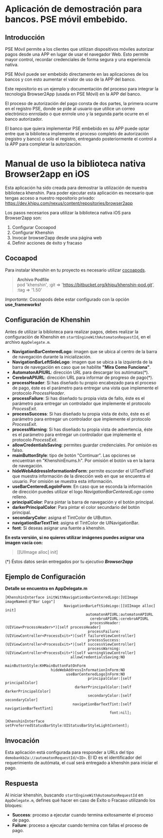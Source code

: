 # Aplicación de demostración para bancos. PSE móvil embebido.

## Introducción
PSE Móvil permite a los clientes que utilizan dispositivos móviles autorizar pagos desde una APP en lugar de usar el navegador Web. Esto permite mayor control, recordar credenciales de forma segura y una experiencia nativa.

PSE Móvil puede ser embebido directamente en las aplicaciones de los bancos y con esto aumentar el valor de uso de la APP del banco.

Este repositorio es un ejemplo y documentación del proceso para integrar la tecnología Browser2App (usada en PSE Móvil) en la APP del banco.

El proceso de autorización del pago consta de dos partes, la primera ocurre en el registro PSE, donde se pide al usuario que utilice un correo electrónico enrrolado o que enrrole uno y la segunda parte ocurre en el banco autorizador.

El banco que quiera implementar PSE embebido en su APP puede optar entre que la biblioteca implemente el proceso completo de autorización (registro y banco) o solo el registro, entregando posteriormente el control a la APP para completar la autorización.

# Manual de uso la biblioteca nativa Browser2app en iOS 

Esta aplicación ha sido creada para demostrar la utilización de nuestra biblioteca khenshin.
Para poder ejecutar esta aplicación es necesario que tengas acceso a nuestro repositorio privado: https://dev.khipu.com/nexus/content/repositories/browser2app

Los pasos necesarios para utilizar la biblioteca nativa iOS para Browser2app son:

1. Configurar Cocoapod
2. Configurar Khenshin
3. Invocar browser2app desde una página web
6. Definir acciones de éxito y fracaso


## Cocoapod
Para instalar khenshin en tu proyecto es necesario utilizar [cocoapods](https://guides.cocoapods.org/using/getting-started.html).
> **Archivo Podfile**  
> pod 'khenshin', :git => 'https://bitbucket.org/khipu/khenshin-pod.git', :tag => '1.50'

*Importante*: Cocoapods debe estar configurado con la opción **use_frameworks!**


## Configuración de Khenshin

Antes de utilizar la biblioteca para realizar pagos, debes realizar la configuración de Khenshin en  `startEngineWithAutomatonRequestId`, en el archivo `AppDelegate.m`.

* **NavigationBarCenteredLogo**: imagen que se ubica al centro de la barra de navegación durante la inicialización.  
* **NavigationBarLeftSideLogo**: imagen que se ubica a la izquierda de la barra de navegación en caso que se habilite **"Mira Como Funciona"**.  
* **AutomatonAPIURL**: dirección URL para descargar los autómatas(*).
* **CerebroAPIURL**: dirección URL para informar de progreso de pago(*).
* **processHeader**: Si has diseñado tu propio encabezado para el proceso de pago, éste es el parámetro para entregar una vista que implemente el protocolo *ProcessHeader*.
* **processFailure**: Si has diseñado tu propia vista de fallo, éste es el parámetro para entregar un controlador que implemente el protocolo *ProcessExit*.
* **processSuccess**: Si has diseñado tu propia vista de éxito, éste es el parámetro para entregar un controlador que implemente el protocolo *ProcessExit*.
* **processWarning**: Si has diseñado tu propia vista de advertencia, éste es el parámetro para entregar un controlador que implemente el protocolo *ProcessExit*.
* **allowCredentialsSaving**: permites guardar credenciales. Por omisión es falso.
* **mainButtonStyle**: tipo de botón "Continuar". Las opciones se encuentran en "KhenshinEnums.h". Por omisión el botón va en la barra de navegación.
* **hideWebAddressInformationInForm**: permite esconder el UITextField que muestra información de la dirección web en que se encuentra el usuario. Por omisión se muestra esta información.
* **useBarCenteredLogoInForm**: En caso que se esconda la información de dirección puedes utilizar el logo *NavigationBarCenteredLogo* como relleno.
* **principalColor**: Para pintar la barra de navegación y el botón principal.
* **darkerPrincipalColor**: Para pintar el color secundario del botón principal.
* **secondaryColor**: asigna el TintColor de UIButton.
* **navigationBarTextTint**: asigna el TintColor de UINavigationBar.
* **font**: Si deseas asignar una fuente a khenshin.

**En esta versión, si no quieres utilizar imágenes puedes asignar una imagen vacía con:**

> [[UIImage alloc] init]

(\*) Éstos datos serán entregados por tu *ejecutivo* ***Browser2app***
	
## Ejemplo de Configuración
**Detalle se encuentra en AppDelegate.m**

    [KhenshinInterface initWithNavigationBarCenteredLogo:[UIImage imageNamed:@"Bar Logo"]
                               NavigationBarLeftSideLogo:[[UIImage alloc] init]
                                         automatonAPIURL:automatonAPIURL
                                           cerebroAPIURL:cerebroAPIURL
                                           processHeader:(UIView<ProcessHeader>*)[self processHeader]
                                          processFailure:(UIViewController<ProcessExit>*)[self failureViewController]
                                          processSuccess:(UIViewController<ProcessExit>*)[self successViewController]
                                          processWarning:(UIViewController<ProcessExit>*)[self warningViewController]
                                  allowCredentialsSaving:NO
                                         mainButtonStyle:KHMainButtonFatOnForm
                         hideWebAddressInformationInForm:NO
                                useBarCenteredLogoInForm:NO
                                          principalColor:[self principalColor]
                                    darkerPrincipalColor:[self darkerPrincipalColor]
                                          secondaryColor:[self secondaryColor]
                                   navigationBarTextTint:[self navigationBarTextTint]
                                                    font:nil];
    
    [KhenshinInterface setPreferredStatusBarStyle:UIStatusBarStyleLightContent]; 


## Invocación

Esta aplicación está configurada para responder a URLs del tipo `demobankb2a://automatonRequestId/<ID>`. El ID es el identificador del requerimiento de autómata, el cual será entregado a khenshin para iniciar el pago.

## Respuesta

Al iniciar khenshin, buscando `startEngineWithAutomatonRequestId` en `AppDelegate.m`, defines qué hacer en caso de Éxito o Fracaso utilizando los bloques:  

* **Success**: proceso a ejecutar cuando termina exitosamente el proceso de pago.  
* **Failure**: proceso a ejecutar cuando termina con fallas el proceso de pago.



